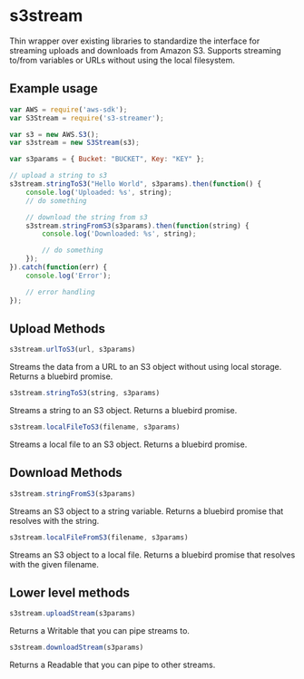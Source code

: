 # s3stream
Thin wrapper over existing libraries to standardize the interface for streaming uploads and downloads from Amazon S3. Supports streaming to/from variables or URLs without using the local filesystem.

## Example usage
```js
var AWS = require('aws-sdk');
var S3Stream = require('s3-streamer');

var s3 = new AWS.S3();
var s3stream = new S3Stream(s3);

var s3params = { Bucket: "BUCKET", Key: "KEY" };

// upload a string to s3
s3stream.stringToS3("Hello World", s3params).then(function() {
	console.log('Uploaded: %s', string);
	// do something

	// download the string from s3
	s3stream.stringFromS3(s3params).then(function(string) {
		console.log('Downloaded: %s', string);

		// do something
	});
}).catch(function(err) {
	console.log('Error');

	// error handling
});
```
## Upload Methods

```js
s3stream.urlToS3(url, s3params)
```
Streams the data from a URL to an S3 object without using local storage. Returns a bluebird promise.

```js
s3stream.stringToS3(string, s3params)
```
Streams a string to an S3 object. Returns a bluebird promise.

```js
s3stream.localFileToS3(filename, s3params)
```
Streams a local file to an S3 object. Returns a bluebird promise.

## Download Methods

```js
s3stream.stringFromS3(s3params)
```
Streams an S3 object to a string variable. Returns a bluebird promise that resolves with the string.

```js
s3stream.localFileFromS3(filename, s3params)
```
Streams an S3 object to a local file. Returns a bluebird promise that resolves with the given filename.

## Lower level methods

```js
s3stream.uploadStream(s3params)
```
Returns a Writable that you can pipe streams to.

```js
s3stream.downloadStream(s3params)
```
Returns a Readable that you can pipe to other streams.

